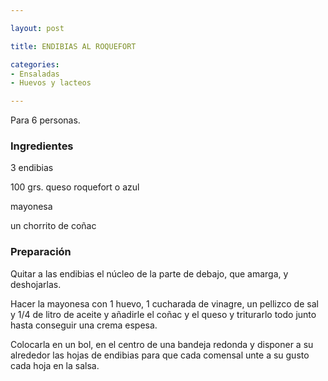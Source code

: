 ```yaml
---

layout: post

title: ENDIBIAS AL ROQUEFORT

categories:
- Ensaladas
- Huevos y lacteos

---
```


Para 6 personas.

<h3>Ingredientes</h3>

3 endibias

100 grs. queso roquefort o azul

mayonesa

un chorrito de coñac

<h3>Preparación</h3>

Quitar a las endibias el núcleo de la parte de debajo, que amarga, y deshojarlas.

Hacer la mayonesa con 1 huevo, 1 cucharada de vinagre, un pellizco de sal y 1/4 de litro de aceite y añadirle el coñac y el queso y triturarlo todo junto hasta conseguir una crema espesa.

Colocarla en un bol, en el centro de una bandeja redonda y disponer a su alrededor las hojas de endibias para que cada comensal unte a su gusto cada hoja en la salsa.


